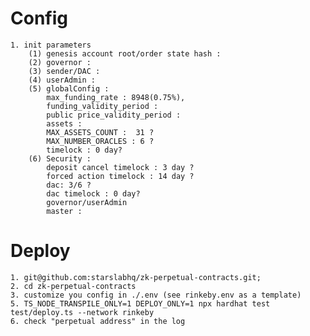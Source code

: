 # Config
	1. init parameters 
		(1) genesis account root/order state hash :
		(2) governor :
		(3) sender/DAC :
		(4) userAdmin : 
		(5) globalConfig :
			max_funding_rate : 8948(0.75%),
			funding_validity_period : 
    		public price_validity_period :
			assets :
			MAX_ASSETS_COUNT :  31 ?
            MAX_NUMBER_ORACLES : 6 ?
			timelock : 0 day?
		(6) Security :
			deposit cancel timelock : 3 day ?
			forced action timelock : 14 day ?
			dac: 3/6 ?
			dac timelock : 0 day?
			governor/userAdmin 
			master : 

# Deploy
	1. git@github.com:starslabhq/zk-perpetual-contracts.git;
	2. cd zk-perpetual-contracts
	3. customize you config in ./.env (see rinkeby.env as a template)
	5. TS_NODE_TRANSPILE_ONLY=1 DEPLOY_ONLY=1 npx hardhat test test/deploy.ts --network rinkeby
	6. check "perpetual address" in the log
